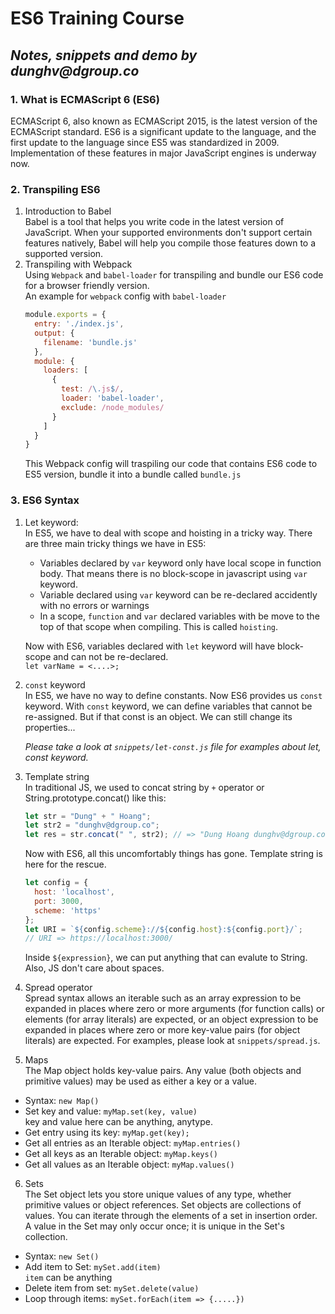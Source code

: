 # **ES6 Training Course**
## _Notes, snippets and demo by dunghv@dgroup.co_

### **1. What is ECMAScript 6 (ES6)**  
ECMAScript 6, also known as ECMAScript 2015, is the latest version of the ECMAScript standard. ES6 is a significant update to the language, and the first update to the language since ES5 was standardized in 2009. Implementation of these features in major JavaScript engines is underway now.

### **2. Transpiling ES6**  
1. Introduction to Babel  
Babel is a tool that helps you write code in the latest version of JavaScript. When your supported environments don't support certain features natively, Babel will help you compile those features down to a supported version.
2. Transpiling with Webpack  
Using `Webpack` and `babel-loader` for transpiling and bundle our ES6 code for a browser friendly version.  
An example for `webpack` config with `babel-loader`  
    ```javascript - webpack.config.js
    module.exports = {
      entry: './index.js',
      output: {
        filename: 'bundle.js'
      },
      module: {
        loaders: [
          {
            test: /\.js$/,
            loader: 'babel-loader',
            exclude: /node_modules/
          }
        ]
      }
    }
    ```
    This Webpack config will traspiling our code that contains ES6 code to ES5 version, bundle it into a bundle called `bundle.js`

### **3. ES6 Syntax**
1. Let keyword:  
In ES5, we have to deal with scope and hoisting in a tricky way. There are three main tricky things we have in ES5:

    - Variables declared by `var` keyword only have local scope in function body. That means there is no block-scope in javascript using `var` keyword.
    - Variable declared using `var` keyword can be re-declared accidently with no errors or warnings
    - In a scope, `function` and `var` declared variables with be move to the top of that scope when compiling. This is called `hoisting`.  

    Now with ES6, variables declared with `let` keyword will have block-scope and can not be re-declared.  
        `let varName = <....>;`

2. `const` keyword  
In ES5, we have no way to define constants. Now ES6 provides us `const` keyword. With `const` keyword, we can define variables that cannot be re-assigned. But if that const is an object. We can still change its properties...

    _Please take a look at `snippets/let-const.js` file for examples about let, const keyword._

3. Template string  
In traditional JS, we used to concat string by `+` operator or String.prototype.concat() like this:  
    ```javascript
    let str = "Dung" + " Hoang";
    let str2 = "dunghv@dgroup.co";
    let res = str.concat(" ", str2); // => "Dung Hoang dunghv@dgroup.co"
    ```
    Now with ES6, all this uncomfortably things has gone. Template string is here for the rescue.  
    ```javascript
    let config = {
      host: 'localhost',
      port: 3000,
      scheme: 'https'
    };
    let URI = `${config.scheme}://${config.host}:${config.port}/`;
    // URI => https://localhost:3000/
    ```
    Inside `${expression}`, we can put anything that can evalute to String. Also, JS don't care about spaces.

4. Spread operator  
Spread syntax allows an iterable such as an array expression to be expanded in places where zero or more arguments (for function calls) or elements (for array literals) are expected, or an object expression to be expanded in places where zero or more key-value pairs (for object literals) are expected. For examples, please look at `snippets/spread.js`.

5. Maps  
The Map object holds key-value pairs. Any value (both objects and primitive values) may be used as either a key or a value.  
  - Syntax: `new Map()`
  - Set key and value: `myMap.set(key, value)`  
    key and value here can be anything, anytype.
  - Get entry using its key: `myMap.get(key);`
  - Get all entries as an Iterable object: `myMap.entries()`
  - Get all keys as an Iterable object: `myMap.keys()`
  - Get all values as an Iterable object: `myMap.values()`

6. Sets  
The Set object lets you store unique values of any type, whether primitive values or object references. Set objects are collections of values. You can iterate through the elements of a set in insertion order. A value in the Set may only occur once; it is unique in the Set's collection. 
  - Syntax: `new Set()`
  - Add item to Set: `mySet.add(item)`  
    `item` can be anything
  - Delete item from set: `mySet.delete(value)`
  - Loop through items: `mySet.forEach(item => {.....})`

